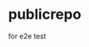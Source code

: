 # publicrepo
for e2e test














































































































































































































































































































































































































































































































































































































































































































































































































































































































































































































































































































































































































































































































































































